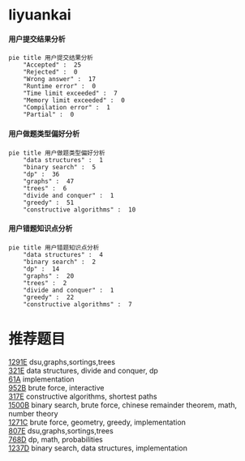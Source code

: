 # liyuankai

<!-- tabs:start -->



#### **用户提交结果分析**

```mermaid
pie title 用户提交结果分析
    "Accepted" :  25
    "Rejected" :  0
    "Wrong answer" :  17
    "Runtime error" :  0
    "Time limit exceeded" :  7
    "Memory limit exceeded" :  0
    "Compilation error" :  1
    "Partial" :  0
```

#### **用户做题类型偏好分析**

```mermaid
pie title 用户做题类型偏好分析
    "data structures" :  1
    "binary search" :  5
    "dp" :  36
    "graphs" :  47
    "trees" :  6
    "divide and conquer" :  1
    "greedy" :  51
    "constructive algorithms" :  10
```
#### **用户错题知识点分析**

```mermaid
pie title 用户错题知识点分析
    "data structures" :  4
    "binary search" :  2
    "dp" :  14
    "graphs" :  20
    "trees" :  2
    "divide and conquer" :  1
    "greedy" :  22
    "constructive algorithms" :  7
```



<!-- tabs:end -->
# 推荐题目
[1291E](https://codeforces.com/contest/1291/problem/E)		dsu,graphs,sortings,trees		  
[321E](https://codeforces.com/contest/321/problem/E)		data structures,
                        divide and conquer,
                        dp		  
[61A](https://codeforces.com/contest/61/problem/A)		implementation		  
[952B](https://codeforces.com/contest/952/problem/B)		brute force,
                        interactive		  
[317E](https://codeforces.com/contest/317/problem/E)		constructive algorithms,
                        shortest paths		  
[1500B](https://codeforces.com/contest/1500/problem/B)		binary search,
                        brute force,
                        chinese remainder theorem,
                        math,
                        number theory		  
[1271C](https://codeforces.com/contest/1271/problem/C)		brute force,
                        geometry,
                        greedy,
                        implementation		  
[807E](https://codeforces.com/contest/807/problem/E)		dsu,graphs,sortings,trees		  
[768D](https://codeforces.com/contest/768/problem/D)		dp,
                        math,
                        probabilities		  
[1237D](https://codeforces.com/contest/1237/problem/D)		binary search,
                        data structures,
                        implementation		  
